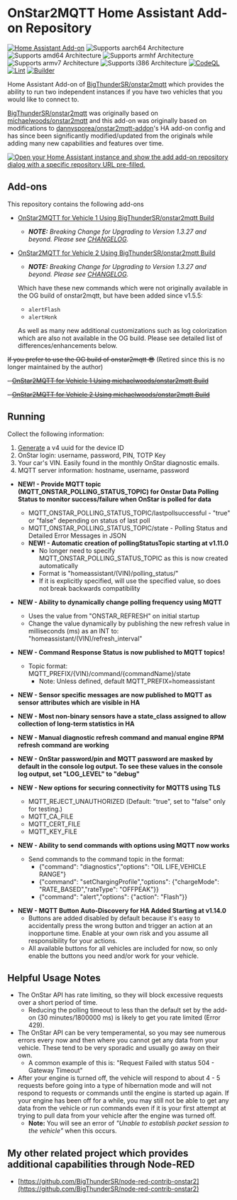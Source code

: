 # OnStar2MQTT Home Assistant Add-on Repository

[![Home Assistant Add-on](https://img.shields.io/badge/home_assistant-add--on-blue.svg?logo=homeassistant&logoColor=white)](https://github.com/BigThunderSR/homeassistant-addons-onstar2mqtt)
![Supports aarch64 Architecture][aarch64-shield]
![Supports amd64 Architecture][amd64-shield]
![Supports armhf Architecture][armhf-shield]
![Supports armv7 Architecture][armv7-shield]
![Supports i386 Architecture][i386-shield]
[![CodeQL](https://github.com/BigThunderSR/homeassistant-addons-onstar2mqtt/actions/workflows/github-code-scanning/codeql/badge.svg)](https://github.com/BigThunderSR/homeassistant-addons-onstar2mqtt/actions/workflows/github-code-scanning/codeql)
[![Lint](https://github.com/BigThunderSR/homeassistant-addons-onstar2mqtt/actions/workflows/lint.yaml/badge.svg)](https://github.com/BigThunderSR/homeassistant-addons-onstar2mqtt/actions/workflows/lint.yaml)
[![Builder](https://github.com/BigThunderSR/homeassistant-addons-onstar2mqtt/actions/workflows/builder.yaml/badge.svg)](https://github.com/BigThunderSR/homeassistant-addons-onstar2mqtt/actions/workflows/builder.yaml)
<!-- [![Notarize Assets with CAS](https://github.com/BigThunderSR/homeassistant-addons-onstar2mqtt/actions/workflows/cas_notarize.yml/badge.svg)](https://github.com/BigThunderSR/homeassistant-addons-onstar2mqtt/actions/workflows/cas_notarize.yml)
[![Authenticate Assets with CAS](https://github.com/BigThunderSR/homeassistant-addons-onstar2mqtt/actions/workflows/cas_authenticate.yml/badge.svg)](https://github.com/BigThunderSR/homeassistant-addons-onstar2mqtt/actions/workflows/cas_authenticate.yml) -->

Home Assistant Add-on of [BigThunderSR/onstar2mqtt](https://github.com/BigThunderSR/onstar2mqtt) which provides the ability to run two independent instances if you have two vehicles that you would like to connect to.

[BigThunderSR/onstar2mqtt](https://github.com/BigThunderSR/onstar2mqtt) was originally based on [michaelwoods/onstar2mqtt](https://github.com/michaelwoods/onstar2mqtt) and this add-on was originally based on modifications to [dannysporea/onstar2mqtt-addon](https://github.com/dannysporea/onstar2mqtt-addon)'s HA add-on config and has since been significantly modified/updated from the originals while adding many new capabilities and features over time.
<!--Add-on documentation: <https://developers.home-assistant.io/docs/add-ons> -->

[![Open your Home Assistant instance and show the add add-on repository dialog with a specific repository URL pre-filled.](https://my.home-assistant.io/badges/supervisor_add_addon_repository.svg)](https://my.home-assistant.io/redirect/supervisor_add_addon_repository/?repository_url=https://github.com/BigThunderSR/homeassistant-addons-onstar2mqtt)

## Add-ons

This repository contains the following add-ons

- [OnStar2MQTT for Vehicle 1 Using BigThunderSR/onstar2mqtt Build](https://github.com/BigThunderSR/homeassistant-addons-onstar2mqtt/tree/main/onstar2mqtt-bigthundersr-vehicle1)
  - ***NOTE:** Breaking Change for Upgrading to Version 1.3.27 and beyond. Please see [CHANGELOG](https://github.com/BigThunderSR/homeassistant-addons-onstar2mqtt/blob/main/onstar2mqtt-bigthundersr-vehicle1/CHANGELOG.md).*

- [OnStar2MQTT for Vehicle 2 Using BigThunderSR/onstar2mqtt Build](https://github.com/BigThunderSR/homeassistant-addons-onstar2mqtt/tree/main/onstar2mqtt-bigthundersr-vehicle2)
  - ***NOTE:** Breaking Change for Upgrading to Version 1.3.27 and beyond. Please see [CHANGELOG](https://github.com/BigThunderSR/homeassistant-addons-onstar2mqtt/blob/main/onstar2mqtt-bigthundersr-vehicle2/CHANGELOG.md).*

  Which have these new commands which were not originally available in the OG build of onstar2mqtt, but have been added since v1.5.5:
  - `alertFlash`
  - `alertHonk`

  As well as many new additional customizations such as log colorization which are also not available in the OG build. Please see detailed list of differences/enhancements below.

~~If you prefer to use the OG build of onstar2mqtt 😎~~ (Retired since this is no longer maintained by the author)

~~- [OnStar2MQTT for Vehicle 1 Using michaelwoods/onstar2mqtt Build](https://github.com/BigThunderSR/homeassistant-addons-onstar2mqtt/tree/main/onstar2mqtt-michaelwoods-vehicle1)~~

~~- [OnStar2MQTT for Vehicle 2 Using michaelwoods/onstar2mqtt Build](https://github.com/BigThunderSR/homeassistant-addons-onstar2mqtt/tree/main/onstar2mqtt-michaelwoods-vehicle2)~~

## Running

Collect the following information:

1. [Generate](https://www.uuidgenerator.net/version4) a v4 uuid for the device ID
1. OnStar login: username, password, PIN, TOTP Key
1. Your car's VIN. Easily found in the monthly OnStar diagnostic emails.
1. MQTT server information: hostname, username, password

- **NEW! - Provide MQTT topic (MQTT_ONSTAR_POLLING_STATUS_TOPIC) for Onstar Data Polling Status to monitor success/failure when OnStar is polled for data**
  - MQTT_ONSTAR_POLLING_STATUS_TOPIC/lastpollsuccessful - "true" or "false" depending on status of last poll
  - MQTT_ONSTAR_POLLING_STATUS_TOPIC/state - Polling Status and Detailed Error Messages in JSON
  - **NEW! - Automatic creation of pollingStatusTopic starting at v1.11.0**
    - No longer need to specify MQTT_ONSTAR_POLLING_STATUS_TOPIC as this is now created automatically
    - Format is "homeassistant/(VIN)/polling_status/"
    - If it is explicitly specified, will use the specified value, so does not break backwards compatibility

- **NEW - Ability to dynamically change polling frequency using MQTT**
  - Uses the value from "ONSTAR_REFRESH" on initial startup
  - Change the value dynamically by publishing the new refresh value in milliseconds (ms) as an INT to: "homeassistant/(VIN)/refresh_interval"

- **NEW - Command Response Status is now published to MQTT topics!**
  - Topic format: MQTT_PREFIX/{VIN}/command/{commandName}/state
    - Note: Unless defined, default MQTT_PREFIX=homeassistant

- **NEW - Sensor specific messages are now published to MQTT as sensor attributes which are visible in HA**

- **NEW - Most non-binary sensors have a state_class assigned to allow collection of long-term statistics in HA**

- **NEW - Manual diagnostic refresh command and manual engine RPM refresh command are working**

- **NEW - OnStar password/pin and MQTT password are masked by default in the console log output. To see these values in the console log output, set "LOG_LEVEL" to "debug"**

- **NEW - New options for securing connectivity for MQTTS using TLS**
  - MQTT_REJECT_UNAUTHORIZED (Default: "true", set to "false" only for testing.)
  - MQTT_CA_FILE
  - MQTT_CERT_FILE
  - MQTT_KEY_FILE

- **NEW - Ability to send commands with options using MQTT now works**
  - Send commands to the command topic in the format:
    - {"command": "diagnostics","options": "OIL LIFE,VEHICLE RANGE"}
    - {"command": "setChargingProfile","options": {"chargeMode": "RATE_BASED","rateType": "OFFPEAK"}}
    - {"command": "alert","options": {"action": "Flash"}}
   
* **NEW - MQTT Button Auto-Discovery for HA Added Starting at v1.14.0**
    * Buttons are added disabled by default because it's easy to accidentally press the wrong button and trigger an action at an inopportune time. 
Enable at your own risk and you assume all responsibility for your actions.
    * All available buttons for all vehicles are included for now, so only enable the buttons you need and/or work for your vehicle.

## Helpful Usage Notes

- The OnStar API has rate limiting, so they will block excessive requests over a short period of time.
  - Reducing the polling timeout to less than the default set by the add-on (30 minutes/1800000 ms) is likely to get you rate limited (Error 429).
- The OnStar API can be very temperamental, so you may see numerous errors every now and then where you cannot get any data from your vehicle. These tend to be very sporadic and usually go away on their own.
  - A common example of this is: "Request Failed with status 504 - Gateway Timeout"
- After your engine is turned off, the vehicle will respond to about 4 - 5 requests before going into a type of hibernation mode and will not respond to requests or commands until the engine is started up again. If your engine has been off for a while, you may still not be able to get any data from the vehicle or run commands even if it is your first attempt at trying to pull data from your vehicle after the engine was turned off.
  - **Note:** You will see an error of *"Unable to establish packet session to the vehicle"* when this occurs.

## My other related project which provides additional capabilities through Node-RED

- [https://github.com/BigThunderSR/node-red-contrib-onstar2](https://github.com/BigThunderSR/node-red-contrib-onstar2)

<!--## Example Lovelace Dashboard Using Example Code in Documentation Tab

![lovelace screenshot](https://github.com/BigThunderSR/homeassistant-addons-onstar2mqtt/raw/main/images/lovelace.png)

<!-- _Example add-on to use as a blueprint for new add-ons._ -->

<!--

Notes to developers after forking or using the github template feature:
- While developing comment out the 'image' key from 'example/config.yaml' to make the supervisor build the addon
  - Remember to put this back when pushing up your changes.
- When you merge to the 'main' branch of your repository a new build will be triggered.
  - Make sure you adjust the 'version' key in 'example/config.yaml' when you do that.
  - Make sure you update 'example/CHANGELOG.md' when you do that.
  - The first time this runs you might need to adjust the image configuration on github container registry to make it public
- Adjust the 'image' key in 'example/config.yaml' so it points to your username instead of 'home-assistant'.
  - This is where the build images will be published to.
- Rename the example directory.
  - The 'slug' key in 'example/config.yaml' should match the directory name.
- Adjust all keys/url's that points to 'home-assistant' to now point to your user/fork.
- Share your repository on the forums https://community.home-assistant.io/c/projects/9
- Do awesome stuff!
 -->

[aarch64-shield]: https://img.shields.io/badge/aarch64-yes-green.svg
[amd64-shield]: https://img.shields.io/badge/amd64-yes-green.svg
[armhf-shield]: https://img.shields.io/badge/armhf-yes-green.svg
[armv7-shield]: https://img.shields.io/badge/armv7-yes-green.svg
[i386-shield]: https://img.shields.io/badge/i386-yes-green.svg
